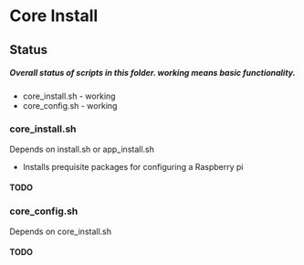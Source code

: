# Core Install

## Status 
##### Overall status of scripts in this folder. working means basic functionality.
* core_install.sh - working
* core_config.sh - working

### core_install.sh
Depends on install.sh or app_install.sh
* Installs prequisite packages for configuring a Raspberry pi

#### TODO

### core_config.sh
Depends on core_install.sh

#### TODO
